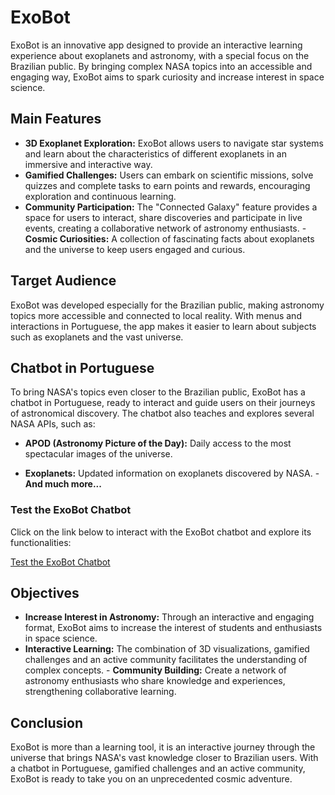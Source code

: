 # ExoBot

ExoBot is an innovative app designed to provide an interactive learning experience about exoplanets and astronomy, with a special focus on the Brazilian public. By bringing complex NASA topics into an accessible and engaging way, ExoBot aims to spark curiosity and increase interest in space science.

## Main Features

- **3D Exoplanet Exploration:** ExoBot allows users to navigate star systems and learn about the characteristics of different exoplanets in an immersive and interactive way.
- **Gamified Challenges:** Users can embark on scientific missions, solve quizzes and complete tasks to earn points and rewards, encouraging exploration and continuous learning.
- **Community Participation:** The "Connected Galaxy" feature provides a space for users to interact, share discoveries and participate in live events, creating a collaborative network of astronomy enthusiasts. - **Cosmic Curiosities:** A collection of fascinating facts about exoplanets and the universe to keep users engaged and curious.

## Target Audience

ExoBot was developed especially for the Brazilian public, making astronomy topics more accessible and connected to local reality. With menus and interactions in Portuguese, the app makes it easier to learn about subjects such as exoplanets and the vast universe.

## Chatbot in Portuguese

To bring NASA's topics even closer to the Brazilian public, ExoBot has a chatbot in Portuguese, ready to interact and guide users on their journeys of astronomical discovery. The chatbot also teaches and explores several NASA APIs, such as:

- **APOD (Astronomy Picture of the Day):** Daily access to the most spectacular images of the universe.

- **Exoplanets:** Updated information on exoplanets discovered by NASA. - **And much more...**

### Test the ExoBot Chatbot

Click on the link below to interact with the ExoBot chatbot and explore its functionalities:

[Test the ExoBot Chatbot](https://mayconcipriano-4de7c.chat.blip.ai/?appKey=ZXhvYm90MTo0NTQwZGIzNy1iNDBiLTQ4YWYtOGNhMC1kNjQxMWMyNjllZDM=)

## Objectives

- **Increase Interest in Astronomy:** Through an interactive and engaging format, ExoBot aims to increase the interest of students and enthusiasts in space science.
- **Interactive Learning:** The combination of 3D visualizations, gamified challenges and an active community facilitates the understanding of complex concepts. - **Community Building:** Create a network of astronomy enthusiasts who share knowledge and experiences, strengthening collaborative learning.

## Conclusion

ExoBot is more than a learning tool, it is an interactive journey through the universe that brings NASA's vast knowledge closer to Brazilian users. With a chatbot in Portuguese, gamified challenges and an active community, ExoBot is ready to take you on an unprecedented cosmic adventure.